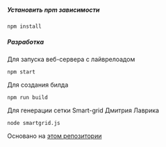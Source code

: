 ##### Установить npm зависимости
```
npm install
```
##### Разработка

Для запуска веб-сервера с лайврелоадом
```
npm start
```
Для создания билда
```
npm run build
```
Для генерации сетки Smart-grid Дмитрия Лаврика
```
node smartgrid.js
```
Основано на [этом репозитории](https://github.com/NatatkaValikowsky/webpack-static-template)
